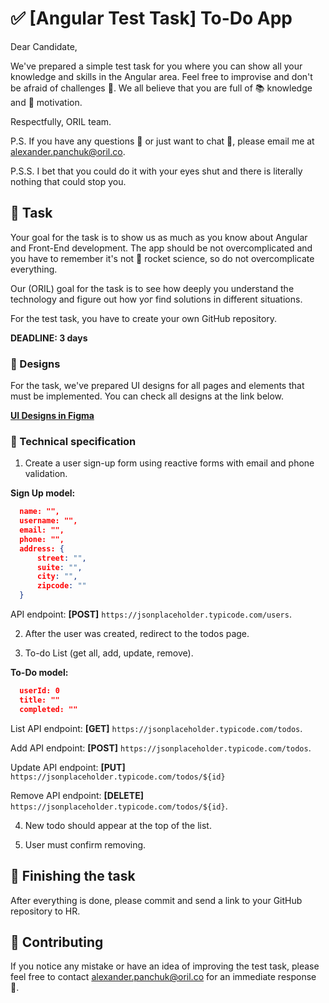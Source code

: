 # ✅ [Angular Test Task] To-Do App 

Dear Candidate, 

We've prepared a simple test task for you where you can show all your knowledge and skills in the Angular area. Feel free to improvise and don't be afraid of challenges 👀. We all believe that you are full of 📚 knowledge and 💪 motivation.

Respectfully, ORIL team.

P.S. If you have any questions 🤔 or just want to chat 💬, please email me at [alexander.panchuk@oril.co](alexander.panchuk@oril.co).

P.S.S. I bet that you could do it with your eyes shut and there is literally nothing that could stop you.

## 📃 Task

Your goal for the task is to show us as much as you know about Angular and Front-End development. The app should be not overcomplicated and you have to remember it's not 🚀 rocket science, so do not overcomplicate everything.

Our (ORIL) goal for the task is to see how deeply you understand the technology and figure out how yoг find solutions in different situations.

For the test task, you have to create your own GitHub repository.

**DEADLINE: 3 days**

### 💫 Designs
For the task, we've prepared UI designs for all pages and elements that must be implemented. You can check all designs at the link below.

**[UI Designs in Figma](https://www.figma.com/file/2aW9zuuiZwqRoLRT0OH8Yz/ORIL-Test-Task?node-id=7%3A338)**

### 👀 Technical specification
1. Create a user sign-up form using reactive forms with email and phone validation.

**Sign Up model:**
``` JSON
  name: "",
  username: "",
  email: "",
  phone: "",
  address: {
      street: "",
      suite: "",
      city: "",
      zipcode: ""
  }
```
API endpoint: **[POST]** `https://jsonplaceholder.typicode.com/users`. 

2. After the user was created, redirect to the todos page.

3. To-do List (get all, add, update, remove). 

**To-Do model:**
```JSON
  userId: 0
  title: ""
  completed: ""
```

List API endpoint: **[GET]** `https://jsonplaceholder.typicode.com/todos`. 

Add API endpoint: **[POST]** `https://jsonplaceholder.typicode.com/todos`.

Update API endpoint: **[PUT]** `https://jsonplaceholder.typicode.com/todos/${id}`

Remove API endpoint: **[DELETE]** `https://jsonplaceholder.typicode.com/todos/${id}`. 

4. New todo should appear at the top of the list.

5. User must confirm removing.

## 🏁 Finishing the task

After everything is done, please commit and send a link to your GitHub repository to HR.

## 📑 Contributing
If you notice any mistake or have an idea of improving the test task, please feel free to contact [alexander.panchuk@oril.co](alexander.panchuk@oril.co) for an immediate response 🙌.